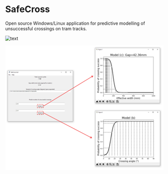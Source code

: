 # SafeCross
Open source Windows/Linux application for predictive modelling of unsuccessful crossings on tram tracks.

![text](./images/SimpleBicycleAnnoationa.gif)

![text](./images/SafeCrossNuc.jpg)
